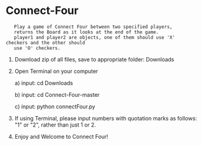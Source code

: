 # Connect-Four
       Play a game of Connect Four between two specified players,
       returns the Board as it looks at the end of the game.
       player1 and player2 are objects, one of them should use 'X' checkers and the other should
       use 'O' checkers.


1) Download zip of all files, save to appropriate folder: Downloads

2) Open Terminal on your computer      

    a) input: cd Downloads

    b) input: cd Connect-Four-master
  
    c) input: python connectFour.py

3) If using Terminal, please input numbers with quotation marks as follows: "1" or "2", rather than just 1 or 2. 

4) Enjoy and Welcome to Connect Four! 
